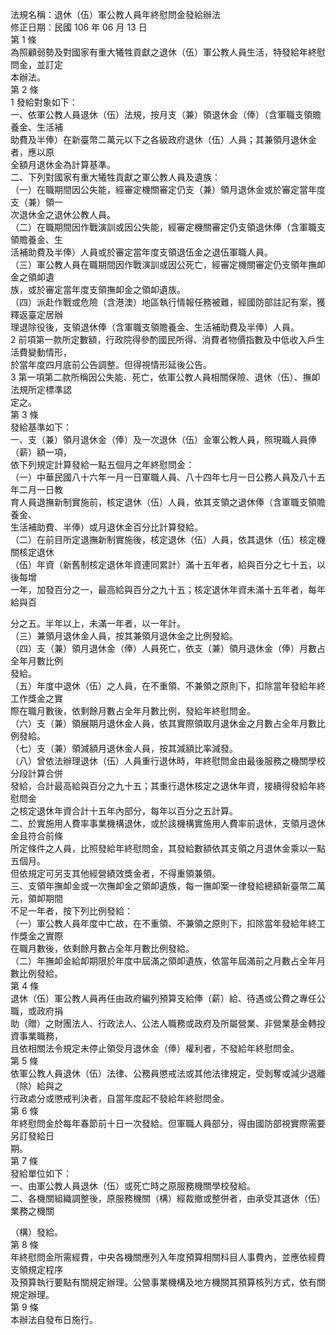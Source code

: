 法規名稱：退休（伍）軍公教人員年終慰問金發給辦法  
修正日期：民國 106 年 06 月 13 日  
第 1 條  
為照顧弱勢及對國家有重大犧牲貢獻之退休（伍）軍公教人員生活，特發給年終慰問金，並訂定  
本辦法。  
第 2 條  
1 發給對象如下：  
一、依軍公教人員退休（伍）法規，按月支（兼）領退休金（俸）（含軍職支領贍養金、生活補  
助費及半俸）在新臺幣二萬元以下之各級政府退休（伍）人員；其兼領月退休金者，應以原  
全額月退休金為計算基準。  
二、下列對國家有重大犧牲貢獻之軍公教人員及遺族：  
（一）在職期間因公失能，經審定機關審定仍支（兼）領月退休金或於審定當年度支（兼）領一  
次退休金之退休公教人員。  
（二）在職期間因作戰演訓或因公失能，經審定機關審定仍支領退休俸（含軍職支領贍養金、生  
活補助費及半俸）人員或於審定當年度支領退伍金之退伍軍職人員。  
（三）軍公教人員在職期間因作戰演訓或因公死亡，經審定機關審定仍支領年撫卹金之領卹遺  
族，或於審定當年度支領撫卹金之領卹遺族。  
（四）派赴作戰或危險（含港澳）地區執行情報任務被難，經國防部註記有案，獲釋返臺定居辦  
理退除役後，支領退休俸（含軍職支領贍養金、生活補助費及半俸）人員。  
2 前項第一款所定數額，行政院得參酌國民所得、消費者物價指數及中低收入戶生活費變動情形，  
於當年度四月底前公告調整。但得視情形延後公告。  
3 第一項第二款所稱因公失能、死亡，依軍公教人員相關保險、退休（伍）、撫卹法規所定標準認  
定之。  
第 3 條  
發給基準如下：  
一、支（兼）領月退休金（俸）及一次退休（伍）金軍公教人員，照現職人員俸（薪）額一項，  
依下列規定計算發給一點五個月之年終慰問金：  
（一）中華民國八十六年一月一日軍職人員、八十四年七月一日公務人員及八十五年二月一日教  
育人員退撫新制實施前，核定退休（伍）人員，依其支領之退休俸（含軍職支領贍養金、  
生活補助費、半俸）或月退休金百分比計算發給。  
（二）在前目所定退撫新制實施後，核定退休（伍）人員，依其退休（伍）核定機關核定退休  
（伍）年資（新舊制核定退休年資連同累計）滿十五年者，給與百分之七十五，以後每增  
一年，加發百分之一，最高給與百分之九十五；核定退休年資未滿十五年者，每年給與百  


分之五。半年以上，未滿一年者，以一年計。  
（三）兼領月退休金人員，按其兼領月退休金之比例發給。  
（四）支（兼）領月退休金（俸）人員死亡，依支（兼）領月退休金（俸）月數占全年月數比例  
發給。  
（五）年度中退休（伍）之人員，在不重領、不兼領之原則下，扣除當年發給年終工作獎金之實  
際在職月數後，依剩餘月數占全年月數比例，發給年終慰問金。  
（六）支（兼）領展期月退休金人員，依其實際領取月退休金之月數占全年月數比例發給。  
（七）支（兼）領減額月退休金人員，按其減額比率減發。  
（八）曾依法辦理退休（伍）人員重行退休時，年終慰問金由最後服務之機關學校分段計算合併  
發給，合計最高給與百分之九十五；其重行退休核定之退休年資，接續得發給年終慰問金  
之核定退休年資合計十五年內部分，每年以百分之五計算。  
二、於實施用人費率事業機構退休，或於該機構實施用人費率前退休，支領月退休金且符合前條  
所定條件之人員，比照發給年終慰問金，其發給數額依其支領之月退休金乘以一點五個月。  
但依規定可另支其他經營績效獎金者，不得重領兼領。  
三、支領年撫卹金或一次撫卹金之領卹遺族，每一撫卹案一律發給總額新臺幣二萬元，領卹期間  
不足一年者，按下列比例發給：  
（一）軍公教人員年度中亡故，在不重領、不兼領之原則下，扣除當年發給年終工作獎金之實際  
在職月數後，依剩餘月數占全年月數比例發給。  
（二）年撫卹金給卹期限於年度中屆滿之領卹遺族，依當年屆滿前之月數占全年月數比例發給。  
第 4 條  
退休（伍）軍公教人員再任由政府編列預算支給俸（薪）給、待遇或公費之專任公職，或政府捐  
助（贈）之財團法人、行政法人、公法人職務或政府及所屬營業、非營業基金轉投資事業職務，  
且依相關法令規定未停止領受月退休金（俸）權利者，不發給年終慰問金。  
第 5 條  
依軍公教人員退休（伍）法律、公務員懲戒法或其他法律規定，受剝奪或減少退離（除）給與之  
行政處分或懲戒判決者，自當年度起不發給年終慰問金。  
第 6 條  
年終慰問金於每年春節前十日一次發給。但軍職人員部分，得由國防部視實際需要另訂發給日  
期。  
第 7 條  
發給單位如下：  
一、由軍公教人員退休（伍）或死亡時之原服務機關學校發給。  
二、各機關組織調整後，原服務機關（構）經裁撤或整併者，由承受其退休（伍）業務之機關  


（構）發給。  
第 8 條  
年終慰問金所需經費，中央各機關應列入年度預算相關科目人事費內，並應依經費支領規定程序  
及預算執行要點有關規定辦理。公營事業機構及地方機關其預算核列方式，依有關規定辦理。  
第 9 條  
本辦法自發布日施行。  



